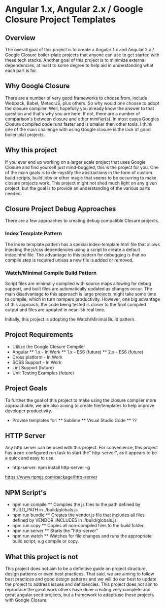 # Angular 1.x, Angular 2.x / Google Closure Project Templates #

## Overview 
The overall goal of this project is to create a Angular 1.x and Angular 2.x / Google Closure boiler-plate projects that anyone can use to get started with these tech stacks. Another goal of this project is to minimize external dependencies, at least to some degree to help aid in understanding what each part is for.

## Why Google Closure
There are a number of very good frameworks to choose from, include Webpack, Babel, MeteorJS, plus others. So why would one choose to adopt the closure compiler. Well, hopefully you already know the answer to that question and that's why you are here. If not, there are a number of comparison's between closure and other minifier(s). In most cases Googles Closure compiled code runs faster and is smaller then other tools. I think one of the main challenge with using Google closure is the lack of good boiler-plat projects.

## Why this project
If you ever end up working on a larger scale project that uses Google Closure and find yourself just mind-boggled, this is the project for you. One of the main goals is to de-mystify the abstractions in the form of custom build scripts, build jobs or other magic that seems to be occurring to make closure projects work. This project might not shed much light on any given project, but the goal is to provide an understanding of the various parts needed.

## Closure Project Debug Approaches 
There are a few approaches to creating debug compatible Closure projects.

### Index Template Pattern
The index template pattern has a special index-template.html file that allows injecting the js/css dependencies using a script to create a default index.html file. The advantage to this pattern for debugging is that no compile step is required unless a new file is added or removed.

### Watch/Minimal Compile Build Pattern
Script files are minimally complied with source maps allowing for debug support, and built files are automatically updated as changes occur. The main disadvantage to this approach is large projects might take some time to compile, which in turn hampers productivity. However, one big advantage of this approach, the code being tested is closer to the final compiled output and files are updated in near-ish real time.

Initially, this project is adopting the Watch/Minimal Build pattern.

## Project Requirements

* Utilize the Google Closure Compiler 
* Angular 
** 1.x - In Work
** 1.x - ES6 (future)
** 2.x  - ES6 (future)
* Cross platform - In Work
* SCSS Support - In Work
* Lint Support (future)
* Unit Testing Examples (future)

## Project Goals
To further the goal of this project to make using the closure compiler more approachable, we are also aiming to create file/templates to help improve developer productivity. 

* Provide templates for:
** Sublime
** Visual Studio Code
** ??


## HTTP Server
Any http server can be used with this project. For convenience, this project has a pre-configured run task to start the" http-server", as it appears to be a quick and easy to use.

* http-server:  npm install http-server -g

https://www.npmjs.com/package/http-server

## NPM Script's
* npm run compile
** Complies the js files to the path defined by BUILD_PATH in ./build/globals.js
* npm run bundle
** Creates the vendor.js file that includes all files defined by VENDOR_INCLUDES in ./build/globals.js
* npm run copy
** Copies all non-compiled files to the build folder.
* npm run server
** Starts the "http-server"
* npm run watch
** Watches for file changes and runs the appropriate build script, e.g compile or copy.

## What this project is not
This project does not aim to be a definitive guide on project structure, design patterns or even best practices. That said, we are aiming to follow best practices and good design patterns and we will do our best to update the project to address issues and deficiencies. This project does not aim to reproduce the great work others have done creating very complete and great angular seed projects, but a framework to adapt/use those projects with Google Closure.
